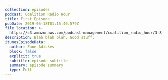 ```yaml
---
collection: episodes
podcast: Coalition Radio Hour
title: First Episode
pubDate: 2019-05-18T01:15:40.579Z
file_location: >-
  https://s3.amazonaws.com/podcast-management/coalition_radio_hour/3-8-19/3-8-19.mp3
description: Blah blah blah. Good stuff.
itunesEpisodeData:
  author: Zane Adickes
  block: false
  explicit: true
  subtitle: episode subtitle
  summary: episode summary
  type: Full
---
```

